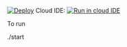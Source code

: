[![Deploy](https://www.herokucdn.com/deploy/button.png)](https://heroku.com/deploy)
Cloud IDE:
[![Run in cloud IDE](https://s.dou.ua/CACHE/images/img/static/companies/BlueCodenvyLogo/20afa945d1d0e917151cc8fa6f1cc126.png)](https://beta.codenvy.com/f?name=spring-ecommerce&user=babkamen) 


To run 

./start

